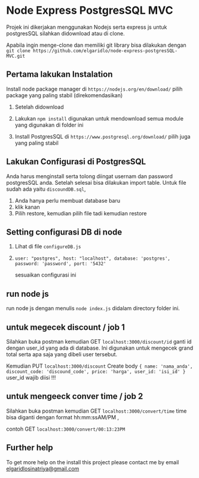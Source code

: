 # Node Express PostgresSQL MVC

Projek ini dikerjakan menggunakan Nodejs serta express js untuk postgresSQL silahkan didownload atau di clone.

Apabila ingin menge-clone dan memiliki git library bisa dilakukan dengan 
`git clone https://github.com/elgaridlo/node-express-postgresSQL-MVC.git`

## Pertama lakukan Instalation

Install node package manager di `https://nodejs.org/en/download/` pilih package yang paling stabil (direkomendasikan)

1. Setelah didownload 
2. Lakukan `npm install` digunakan untuk mendownload semua module yang digunakan di folder ini

3. Install PostgresSQL di `https://www.postgresql.org/download/` pilih juga yang paling stabil

## Lakukan Configurasi di PostgresSQL
Anda harus menginstall serta tolong diingat usernam dan password postgresSQL anda. Setelah selesai bisa dilakukan import table. Untuk file sudah ada yaitu `discoundDB.sql`, 
1. Anda hanya perlu membuat database baru
2. klik kanan 
3. Pilih restore, kemudian pilih file tadi kemudian restore 

## Setting configurasi DB di node

1. Lihat di file `configureDB.js`
2. `user: "postgres",
    host: "localhost",
    database: 'postgres',
    password: 'password',
    port: '5432'`

    sesuaikan configurasi ini

## run node js
run node js dengan menulis `node index.js` didalam directory folder ini.

## untuk megecek discount / job 1
Silahkan buka postman kemudian GET `localhost:3000/discount/id` ganti id dengan user_id yang ada di database. Ini digunakan untuk mengecek grand total serta apa saja yang dibeli user tersebut.

Kemudian PUT `localhost:3000/discount` 
Create body `{ name: 'nama_anda', discount_code: 'discound_code', price: 'harga', user_id: 'isi_id' }`
user_id wajib diisi !!!

## untuk mengeeck conver time / job 2
Silahkan buka postman kemudian GET `localhost:3000/convert/time`
time bisa diganti dengan format hh:mm:ssAM/PM , 

contoh GET `localhost:3000/convert/00:13:23PM`

## Further help

To get more help on the install this project please contact me by email elgaridlosinatriya@gmail.com